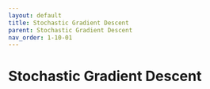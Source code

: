 ```yaml
---
layout: default
title: Stochastic Gradient Descent
parent: Stochastic Gradient Descent
nav_order: 1-10-01
---
```


# Stochastic Gradient Descent
